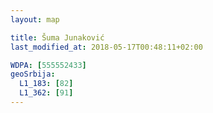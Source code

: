 ```yaml
---
layout: map

title: Šuma Junaković
last_modified_at: 2018-05-17T00:48:11+02:00

WDPA: [555552433]
geoSrbija:
  L1_183: [82]
  L1_362: [91]
---
```

